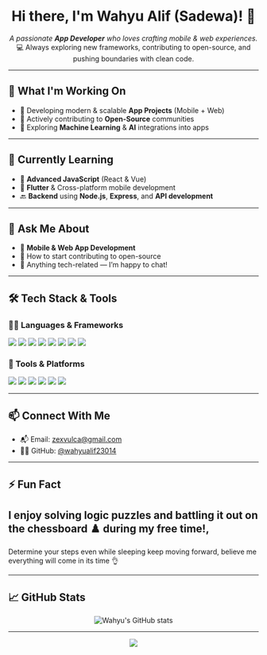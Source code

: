 <h1 align="center">Hi there, I'm Wahyu Alif (Sadewa)! 👋</h1>

<p align="center">
  <em>A passionate <strong>App Developer</strong> who loves crafting mobile & web experiences.</em><br>
  💻 Always exploring new frameworks, contributing to open-source, and pushing boundaries with clean code.
</p>

---

## 🚀 What I'm Working On
- 🚧 Developing modern & scalable **App Projects** (Mobile + Web)
- 🤝 Actively contributing to **Open-Source** communities
- 🧠 Exploring **Machine Learning** & **AI** integrations into apps

---

## 🌱 Currently Learning
- 🔁 **Advanced JavaScript** (React & Vue)
- 📱 **Flutter** & Cross-platform mobile development
- 🔙 **Backend** using **Node.js**, **Express**, and **API development**

---

## 💬 Ask Me About
- 📲 **Mobile & Web App Development**
- 🚀 How to start contributing to open-source
- 🧩 Anything tech-related — I’m happy to chat!

---

## 🛠️ Tech Stack & Tools

### 👨‍💻 Languages & Frameworks
<p align="left">
  <img src="https://img.shields.io/badge/JavaScript-F7DF1E?logo=javascript&logoColor=black&style=for-the-badge" />
  <img src="https://img.shields.io/badge/Python-3776AB?logo=python&logoColor=white&style=for-the-badge" />
  <img src="https://img.shields.io/badge/Flutter-02569B?logo=flutter&logoColor=white&style=for-the-badge" />
  <img src="https://img.shields.io/badge/Dart-0175C2?logo=dart&logoColor=white&style=for-the-badge" />
  <img src="https://img.shields.io/badge/Java-007396?logo=java&logoColor=white&style=for-the-badge" />
  <img src="https://img.shields.io/badge/Node.js-339933?logo=nodedotjs&logoColor=white&style=for-the-badge" />
  <img src="https://img.shields.io/badge/React-61DAFB?logo=react&logoColor=black&style=for-the-badge" />
  <img src="https://img.shields.io/badge/Vue.js-4FC08D?logo=vue.js&logoColor=white&style=for-the-badge" />
</p>

### 🧰 Tools & Platforms
<p align="left">
  <img src="https://img.shields.io/badge/Firebase-FFCA28?logo=firebase&logoColor=black&style=for-the-badge" />
  <img src="https://img.shields.io/badge/Git-F05032?logo=git&logoColor=white&style=for-the-badge" />
  <img src="https://img.shields.io/badge/GitHub-181717?logo=github&logoColor=white&style=for-the-badge" />
  <img src="https://img.shields.io/badge/PostgreSQL-4169E1?logo=postgresql&logoColor=white&style=for-the-badge" />
  <img src="https://img.shields.io/badge/MySQL-4479A1?logo=mysql&logoColor=white&style=for-the-badge" />
  <img src="https://img.shields.io/badge/MongoDB-47A248?logo=mongodb&logoColor=white&style=for-the-badge" />
</p>

---

## 📫 Connect With Me

- 📬 Email: [zexvulca@gmail.com](mailto:zexvulca@gmail.com)
- 🧑‍💻 GitHub: [@wahyualif23014](https://github.com/wahyualif23014)

---

## ⚡ Fun Fact
I enjoy solving logic puzzles and battling it out on the chessboard ♟️ during my free time!,
---
Determine your steps even while sleeping
keep moving forward, believe me everything will come in its time 👌



---

## 📈 GitHub Stats

<p align="center">
  <img src="https://github-readme-stats.vercel.app/api?username=wahyualif23014&show_icons=true&theme=radical" alt="Wahyu's GitHub stats" />
  <br>
</p>

---

<p align="center">
  <img src="https://capsule-render.vercel.app/api?type=waving&color=gradient&height=100&section=footer"/>
</p>

